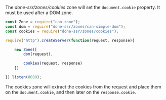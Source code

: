 The *done-ssr/zones/cookies* zone will set the `document.cookie` property. It must be used after a DOM zone.

```js
const Zone = require("can-zone");
const dom = require("done-ssr/zones/can-simple-dom");
const cookies = require("done-ssr/zones/cookies");

require("http").createServer(function(request, response){

	new Zone([
		dom(request),

		cookies(request, response)
	])

}).listen(8080);
```

The cookies zone will extract the cookies from the request and place them on the `document.cookie`, and then later on the `response.cookie`.
